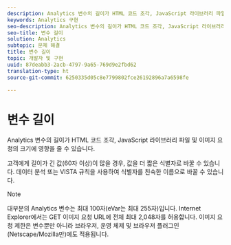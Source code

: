 ```yaml
---
description: Analytics 변수의 길이가 HTML 코드 조각, JavaScript 라이브러리 파일 및 이미지 요청의 크기에 영향을 줄 수 있습니다.
keywords: Analytics 구현
seo-description: Analytics 변수의 길이가 HTML 코드 조각, JavaScript 라이브러리 파일 및 이미지 요청의 크기에 영향을 줄 수 있습니다.
seo-title: 변수 길이
solution: Analytics
subtopic: 문제 해결
title: 변수 길이
topic: 개발자 및 구현
uuid: 87deabb3-2acb-4797-9a65-769d9e2fbd62
translation-type: ht
source-git-commit: 6250335d05c8e7799802fce26192896a7a6598fe

---
```



# 변수 길이

Analytics 변수의 길이가 HTML 코드 조각, JavaScript 라이브러리 파일 및 이미지 요청의 크기에 영향을 줄 수 있습니다.

고객에게 길이가 긴 값(60자 이상)이 많을 경우, 값을 더 짧은 식별자로 바꿀 수 있습니다. 데이터 분석 또는 VISTA 규칙을 사용하여 식별자를 친숙한 이름으로 바꿀 수 있습니다.

>[!NOTE]
>
>대부분의 Analytics 변수는 최대 100자(eVar는 최대 255자)입니다. Internet Explorer에서는 GET 이미지 요청 URL에 전체 최대 2,048자를 허용합니다. 이미지 요청 제한은 변수뿐만 아니라 브라우저, 운영 체제 및 브라우저 플러그인(Netscape/Mozilla만)에도 적용됩니다.

